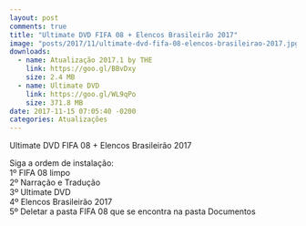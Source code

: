 ```yaml
---
layout: post
comments: true
title: "Ultimate DVD FIFA 08 + Elencos Brasileirão 2017"
image: "posts/2017/11/ultimate-dvd-fifa-08-elencos-brasileirao-2017.jpg"
downloads:
  - name: Atualização 2017.1 by THE
    link: https://goo.gl/BBvDxy
    size: 2.4 MB
  - name: Ultimate DVD
    link: https://goo.gl/WL9qPo
    size: 371.8 MB
date: 2017-11-15 07:05:40 -0200
categories: Atualizações
---
```


Ultimate DVD FIFA 08 + Elencos Brasileirão 2017

Siga a ordem de instalação:  
1º FIFA 08 limpo  
2º Narração e Tradução  
3º Ultimate DVD  
4º Elencos Brasileirão 2017  
5º Deletar a pasta FIFA 08 que se encontra na pasta Documentos